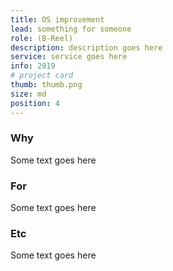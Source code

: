 ```yaml
---
title: OS improvement
lead: something for someone
role: (B-Reel)
description: description goes here
service: service goes here
info: 2019
# project card
thumb: thumb.png
size: md
position: 4
---
```


### Why

Some text goes here

### For

Some text goes here

### Etc

Some text goes here